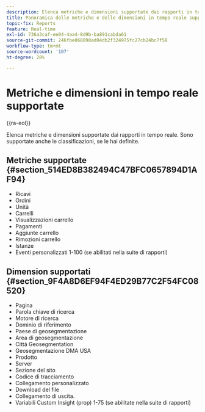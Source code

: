 ```yaml
---
description: Elenca metriche e dimensioni supportate dai rapporti in tempo reale. Sono supportate anche le classificazioni, se le hai definite.
title: Panoramica delle metriche e delle dimensioni in tempo reale supportate
topic-fix: Reports
feature: Real-time
exl-id: 736a3caf-ee04-4aa4-8d9b-ba891cabda61
source-git-commit: 246fbe068898ad04db2f324975fc27cb24bc7f58
workflow-type: tm+mt
source-wordcount: '107'
ht-degree: 28%

---
```


# Metriche e dimensioni in tempo reale supportate

{{ra-eol}}

Elenca metriche e dimensioni supportate dai rapporti in tempo reale. Sono supportate anche le classificazioni, se le hai definite.

## Metriche supportate {#section_514ED8B382494C47BFC0657894D1AF94}

* Ricavi
* Ordini
* Unità
* Carrelli
* Visualizzazioni carrello
* Pagamenti
* Aggiunte carrello
* Rimozioni carrello
* Istanze
* Eventi personalizzati 1-100 (se abilitati nella suite di rapporti)

## Dimension supportati {#section_9F4A8D6EF94F4ED29B77C2F54FC08520}

* Pagina
* Parola chiave di ricerca
* Motore di ricerca
* Dominio di riferimento
* Paese di geosegmentazione
* Area di geosegmentazione
* Città Geosegmentation
* Geosegmentazione DMA USA
* Prodotto
* Server
* Sezione del sito
* Codice di tracciamento
* Collegamento personalizzato
* Download del file
* Collegamento di uscita.
* Variabili Custom Insight (prop) 1-75 (se abilitate nella suite di rapporti)
